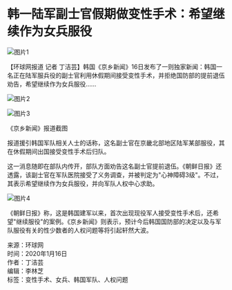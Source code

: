 # 韩一陆军副士官假期做变性手术：希望继续作为女兵服役 

![图片1](//rs2.huanqiucdn.cn/huanqiu/image/m/share.jpg)

【环球网报道 记者 丁洁芸】韩国《京乡新闻》16日发布了一则独家新闻：韩国一名正在陆军服兵役的副士官利用休假期间接受变性手术，并拒绝国防部的提前退伍劝告，希望继续作为女兵服役……

![图片2](//himg2.huanqiucdn.cn/attachment2010/2020/0116/20200116110917617.png?imageView2/2/w/750)

![图片3](//himg2.huanqiucdn.cn/attachment2010/2020/0116/20200116110917591.png?imageView2/2/w/750)

《京乡新闻》报道截图

报道援引韩国军队相关人士的话称，这名副士官在京畿北部地区陆军某部服役，其在休假期间出国接受变性手术后归队。

这一消息随即在部队内传开，部队方面劝告这名副士官提前退伍。《朝鲜日报》还透露，该副士官在军队医院接受了义务调查，并被判定为"心神障碍3级"。不过，其表示希望继续作为女兵服役，并向军队人权中心求助。

![图片4](//himg2.huanqiucdn.cn/attachment2010/2020/0116/20200116110917304.jpg?imageView2/2/w/750)

《朝鲜日报》称，这是韩国建军以来，首次出现现役军人接受变性手术后，还希望"继续服役"的案例。《京乡新闻》则表示，预计今后韩国国防部的决定以及与军队服役有关的性少数者的人权问题等将引起轩然大波。

来源：环球网  
时间：2020年1月16日  
作者：丁洁芸  
编辑：李林芝  
标签：变性手术、女兵、韩国军队、人权问题